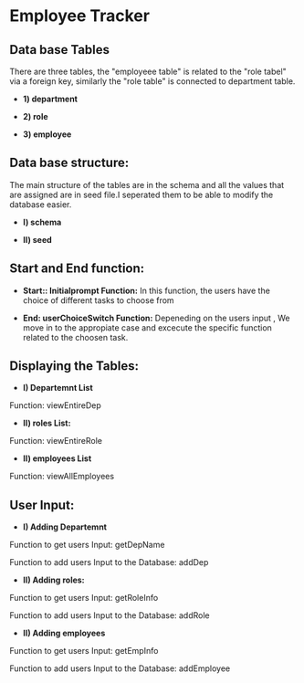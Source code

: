 # Employee Tracker

## Data base Tables

There are three tables, the "employeee table" is related to the "role tabel" via a foreign key, similarly the "role table" is connected to department table.

- **1) department**

- **2) role**

- **3) employee**

## Data base structure:

The main structure of the tables are in the schema and all the values that are assigned are in seed file.I seperated them to be able to modify the database easier.

- **I) schema**

- **II) seed**

## Start and End function:


- **Start:: Initialprompt Function:**
 In this function, the users have the choice of different tasks to choose from 

- **End: userChoiceSwitch Function:**
Depeneding on the users input , We move in to the appropiate case and excecute the specific function related to the choosen task.


## Displaying the Tables:

- **I)  Departemnt List**

Function: viewEntireDep

- **II)  roles List:**

Function: viewEntireRole
- **II)  employees List**

Function: viewAllEmployees


## User Input:

- **I) Adding Departemnt**

Function to get users Input: getDepName

Function to add users Input to the Database: addDep

- **II) Adding roles:**

Function to get users Input: getRoleInfo

Function to add users Input to the Database: addRole
- **II) Adding employees**

Function to get users Input: getEmpInfo

Function to add users Input to the Database:  addEmployee


